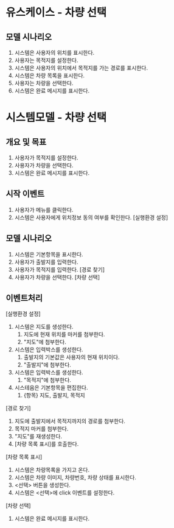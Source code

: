 # 유스케이스 - 차량 선택

## 모델 시나리오
1. 시스템은 사용자의 위치를 표시한다.
2. 사용자는 목적지를 설정한다.
3. 시스템은 사용자의 위치에서 목적지를 가는 경로를 표시한다.
4. 시스템은 차량 목록을 표시한다.
5. 사용자는 차량을 선택한다.
6. 시스템은 완료 메시지를 표시한다.

# 시스템모델 - 차량 선택

## 개요 및 목표
1. 사용자가 목적지를 설정한다.
2. 사용자가 차량을 선택한다.
3. 시스템은 완료 메시지를 표시한다.

## 시작 이벤트
1. 사용자가 메뉴를 클릭한다.
2. 시스템은 사용자에게 위치정보 동의 여부를 확인한다. [실행환경 설정]

## 모델 시나리오
1. 시스템은 기본항목을 표시한다.
2. 사용자가 출발지를 입력한다.
3. 사용자가 목적지를 입력한다. [경로 찾기]
4. 사용자가 차량을 선택한다. [차량 선택]

## 이벤트처리
[실행환경 설정]
1. 시스템은 지도를 생성한다.
    1. 지도에 현재 위치를 마커를 첨부한다.
    2. "지도"에 첨부한다.
2. 시스템은 입력박스를 생성한다.
    1. 출발지의 기본값은 사용자의 현재 위치이다.
    2. "출발지"에 첨부한다.
3. 시스템은 입력박스를 생성한다.
    1. "목적지"에 첨부한다.
4. 시스테음은 기본항목을 편집한다.
    1. {항목} 지도, 출발지, 목적지

[경로 찾기]
1. 지도에 출발지에서 목적지까지의 경로를 첨부한다.
2. 목적지 마커를 첨부한다.
3. "지도"를 재생성한다.
4. [차량 목록 표시]를 호출한다.

[차량 목록 표시]
1. 시스템은 차량목록을 가지고 온다.
2. 시스템은 차량 이미지, 차량번호, 차량 상태를 표시한다.
3. <선택> 버튼을 생성한다.
4. 시스템은 <선택>에 click 이벤트를 설정한다.

[차량 선택]
1. 시스템은 완료 메시지를 표시한다.
